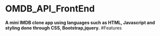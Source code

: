 # OMDB_API_FrontEnd
**A mini IMDB clone app using languages such as HTML, Javascript and styling done through CSS, Bootstrap,jquery.**
#Features
